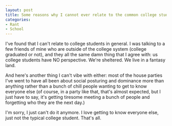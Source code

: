 ```yaml
--- 
layout: post
title: Some reasons why I cannot ever relate to the common college student
categories:
- Rant
- School
---
```

I've found that I can't relate to college students in general.  I was talking to a few friends of mine who are outside of the college system (college graduated or not), and they all the same damn thing that I agree with: us college students have NO perspective.  We're sheltered.  We live in a fantasy land.

And here's another thing I can't vibe with either: most of the house parties I've went to have all been about social posturing and dominance more than anything rather than a bunch of chill people wanting to get to know everyone else (of course, in a party like that, that's almost expected, but I just have to say, it's getting tiresome meeting a bunch of people and forgetting who they are the next day.)

I'm sorry, I just can't do it anymore.  I love getting to know everyone else, just not the typical college student.  That's all.
